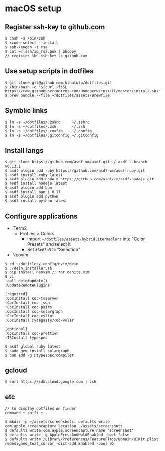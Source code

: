 # macOS setup

## Register ssh-key to github.com

```
$ chsh -s /bin/zsh
$ xcode-select --install
$ ssh-keygen -t rsa
$ cat ~/.ssh/id_rsa.pub | pbcopy
// register the ssh-key to github.com
```

## Use setup scripts in dotfiles

```
$ git clone git@github.com:kthatoto/dotfiles.git
$ /bin/bash -c "$(curl -fsSL https://raw.githubusercontent.com/Homebrew/install/master/install.sh)"
$ brew bundle --file ~/dotfiles/assets/Brewfile
```

## Symblic links

```
$ ln -s ~/dotfiles/.zshrc     ~/.zshrc
$ ln -s ~/dotfiles/.zsh       ~/.zsh
$ ln -s ~/dotfiles/.config    ~/.config
$ ln -s ~/dotfiles/.gitconfig ~/.gitconfig
```

## Install langs

```
$ git clone https://github.com/asdf-vm/asdf.git ~/.asdf --branch v0.13.1
$ asdf plugin add ruby https://github.com/asdf-vm/asdf-ruby.git
$ asdf install ruby latest
$ asdf plugin add nodejs https://github.com/asdf-vm/asdf-nodejs.git
$ asdf install nodejs latest
$ asdf plugin add bun
$ asdf install bun 1.0.17
$ asdf plugin add python
$ asdf install python latest
```

## Configure applications

- iTerm2
  - Profiles > Colors
    - Import `~/dotfiles/assets/hybrid.itermcolors` into "Color Presets" and select it
    - Set `#3e65b3` to "Selection"
- Neovim

```
$ cd ~/dotfiles/.config/nvim/dein
$ ./dein_installer.sh .
$ pip install neovim // for denite.vim
$ vi
:call dein#update()
:UpdateRemotePlugins

[required]
:CocInstall coc-tsserver
:CocInstall coc-json
:CocInstall coc-pairs
:CocInstall coc-solargraph
:CocInstall coc-eslint
:CocInstall @yaegassy/coc-volar

[optional]
:CocInstall coc-prettier
:TSInstall typespec

$ asdf global ruby latest
$ sudo gem install solargraph
$ bun add -g @typespec/compiler
```

## gcloud

```
$ curl https://sdk.cloud.google.com | zsh
```

## etc

```
// to display dotfiles on finder
command + shift + .

$ mkdir -p ~/assets/screenshots; defaults write com.apple.screencapture location ~/assets/screenshots
$ defaults write com.apple.screencapture name "screenshot"
$ defaults write -g ApplePressAndHoldEnabled -bool false
$ defaults write /Library/Preferences/FeatureFlags/Domain/UIKit.plist redesigned_text_cursor -dict-add Enabled -bool NO
```
